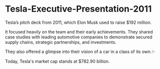 # Tesla-Executive-Presentation-2011


Tesla’s pitch deck from 2011, which Elon Musk used to raise $192 million. 

It focused heavily on the team and their early achievements. They shared case studies with leading automotive companies to demonstrate secured supply chains, strategic partnerships, and investments. 

They also offered a glimpse into their vision of a car in a class of its own.✨

Today, Tesla's market cap stands at $782.90 billion.
